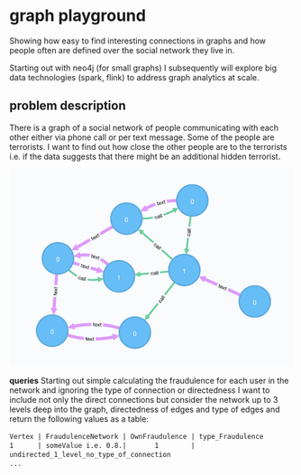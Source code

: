 # graph playground
Showing how easy to find interesting connections in graphs and how people often are defined over the social network they live in.

Starting out with neo4j (for small graphs) I subsequently will explore big data technologies (spark, flink) to address graph analytics at scale.

## problem description
There is a graph of a social network of people communicating with each other either via phone call or per text message. Some of the people are terrorists. I want to find out how close the other people are to the terrorists i.e. if the data suggests that there might be an additional hidden terrorist.

![graph](img/graph.png "Graph of network")

**queries**
Starting out simple calculating the fraudulence for each user in the network and ignoring the type of connection or directedness I want to include not only the direct connections but consider the network up to 3 levels deep into the graph, directedness of edges and type of edges and return the following values as a table:

```
Vertex | FraudulenceNetwork | OwnFraudulence | type_Fraudulence
1      | someValue i.e. 0.8.|       1        | undirected_1_level_no_type_of_connection
...
```
